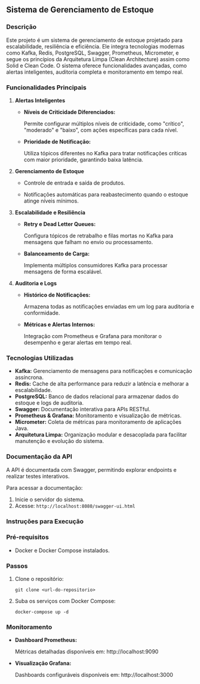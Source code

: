 ## Sistema de Gerenciamento de Estoque

### Descrição

Este projeto é um sistema de gerenciamento de estoque projetado para escalabilidade, resiliência e eficiência. Ele integra tecnologias modernas como Kafka, Redis, PostgreSQL, Swagger, Prometheus, Micrometer, e segue os princípios da Arquitetura Limpa (Clean Architecture) assim como Solid e Clean Code. O sistema oferece funcionalidades avançadas, como alertas inteligentes, auditoria completa e monitoramento em tempo real.

### Funcionalidades Principais

1. **Alertas Inteligentes**

    - **Níveis de Criticidade Diferenciados:**

        Permite configurar múltiplos níveis de criticidade, como "crítico", "moderado" e "baixo", com ações específicas para cada nível.

    -  **Prioridade de Notificação:**

        Utiliza tópicos diferentes no Kafka para tratar notificações críticas com maior prioridade, garantindo baixa latência.

2. **Gerenciamento de Estoque**
    
    - Controle de entrada e saída de produtos.

    - Notificações automáticas para reabastecimento quando o estoque atinge níveis mínimos.

3. **Escalabilidade e Resiliência**
    - **Retry e Dead Letter Queues:**

        Configura tópicos de retrabalho e filas mortas no Kafka para mensagens que falham no envio ou processamento.

    - **Balanceamento de Carga:**

        Implementa múltiplos consumidores Kafka para processar mensagens de forma escalável.

4. **Auditoria e Logs**
    - **Histórico de Notificações:**
        
        Armazena todas as notificações enviadas em um log para auditoria e conformidade.

    - **Métricas e Alertas Internos:**

        Integração com Prometheus e Grafana para monitorar o desempenho e gerar alertas em tempo real.

### Tecnologias Utilizadas

 - **Kafka:** Gerenciamento de mensagens para notificações e comunicação assíncrona.
 - **Redis:** Cache de alta performance para reduzir a latência e melhorar a escalabilidade.
 - **PostgreSQL:** Banco de dados relacional para armazenar dados do estoque e logs de auditoria.
 - **Swagger:** Documentação interativa para APIs RESTful.
 - **Prometheus & Grafana:** Monitoramento e visualização de métricas.
 - **Micrometer:** Coleta de métricas para monitoramento de aplicações Java.
 - **Arquitetura Limpa:** Organização modular e desacoplada para facilitar manutenção e evolução do sistema.

### Documentação da API
    
A API é documentada com Swagger, permitindo explorar endpoints e realizar testes interativos.

Para acessar a documentação:

1. Inicie o servidor do sistema.
2. Acesse: `http://localhost:8080/swagger-ui.html`

### Instruções para Execução

### Pré-requisitos
- Docker e Docker Compose instalados.

### Passos

1. Clone o repositório:
    ```
    git clone <url-do-repositorio>
    ``` 

2. Suba os serviços com Docker Compose:
    ```
    docker-compose up -d 
    ```

### Monitoramento

- **Dashboard Prometheus:**
    
    Métricas detalhadas disponíveis em: http://localhost:9090

- **Visualização Grafana:**
    
    Dashboards configuráveis disponíveis em: http://localhost:3000